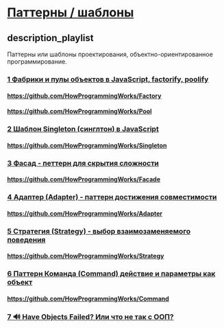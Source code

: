 # [Паттерны / шаблоны](/playlist?list=PLHhi8ymDMrQaJFrm02DoSnmvN5P-cVykm)

## description_playlist

Паттерны или шаблоны проектирования, объектно-ориентированное программирование.

### [1 Фабрики и пулы объектов в JavaScript, factorify, poolify](https://www.youtube.com/watch?v=Ax_mSvadFp8)

#### https://github.com/HowProgrammingWorks/Factory

#### https://github.com/HowProgrammingWorks/Pool

### [2 Шаблон Singleton (синглтон) в  JavaScript](https://www.youtube.com/watch?v=qdJ5yikZnfE)

#### https://github.com/HowProgrammingWorks/Singleton

### [3 Фасад - петтерн для скрытия сложности](https://www.youtube.com/watch?v=oJtBO7CystE)

#### https://github.com/HowProgrammingWorks/Facade

### [4 Адаптер (Adapter) - паттерн достижения совместимости](https://www.youtube.com/watch?v=cA65McLQrR8)

#### https://github.com/HowProgrammingWorks/Adapter

### [5 Стратегия (Strategy) - выбор взаимозаменяемого поведения](https://www.youtube.com/watch?v=hO8VSVv0NqM)

#### https://github.com/HowProgrammingWorks/Strategy

### [6 Паттерн Команда (Command) действие и параметры как объект](https://www.youtube.com/watch?v=vER0vYL4hM4)

#### https://github.com/HowProgrammingWorks/Command

### [7 🔊 Have Objects Failed? Или что не так с ООП?](https://www.youtube.com/watch?v=4yO5OS0vPSw)

